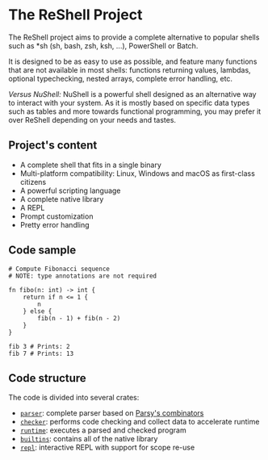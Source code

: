 # The ReShell Project

The ReShell project aims to provide a complete alternative to popular shells such as *sh (sh, bash, zsh, ksh, ...), PowerShell or Batch.

It is designed to be as easy to use as possible, and feature many functions that are not available in most shells: functions returning values, lambdas, optional typechecking, nested arrays, complete error handling, etc.

_Versus NuShell:_ NuShell is a powerful shell designed as an alternative way to interact with your system. As it is mostly based on specific data types such as tables and more towards functional programming, you may prefer it over ReShell depending on your needs and tastes.

## Project's content

* A complete shell that fits in a single binary
* Multi-platform compatibility: Linux, Windows and macOS as first-class citizens
* A powerful scripting language
* A complete native library
* A REPL
* Prompt customization
* Pretty error handling

## Code sample

```
# Compute Fibonacci sequence
# NOTE: type annotations are not required

fn fibo(n: int) -> int {
    return if n <= 1 {
        n
    } else {
        fib(n - 1) + fib(n - 2)
    }
}

fib 3 # Prints: 2
fib 7 # Prints: 13
```

## Code structure

The code is divided into several crates:

* [`parser`](crates/parser): complete parser based on [Parsy's combinators](https://github.com/ClementNerma/Parsy)
* [`checker`](crates/checker): performs code checking and collect data to accelerate runtime
* [`runtime`](crates/runtime): executes a parsed and checked program
* [`builtins`](crates/builtins): contains all of the native library
* [`repl`](crates/repl): interactive REPL with support for scope re-use
